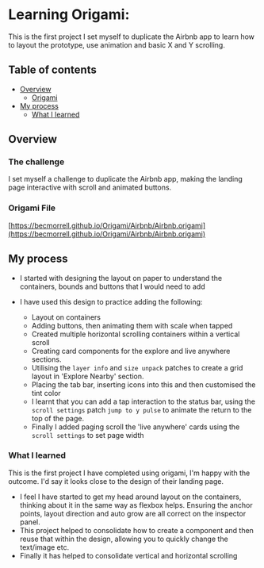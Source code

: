 # Learning Origami: 

This is the first project I set myself to duplicate the Airbnb app to learn how to layout the prototype, use animation and basic X and Y scrolling. 

## Table of contents

- [Overview](#overview)
  - [Origami](#Origami)
- [My process](#my-process)
  - [What I learned](#what-i-learned)


## Overview

### The challenge

I set myself a challenge to duplicate the Airbnb app, making the landing page interactive with scroll and animated buttons.

### Origami File 

[https://becmorrell.github.io/Origami/Airbnb/Airbnb.origami](https://becmorrell.github.io/Origami/Airbnb/Airbnb.origami)


## My process

- I started with designing the layout on paper to understand the containers, bounds and buttons that I would need to add

- I have used this design to practice adding the following:
    - Layout on containers
    - Adding buttons, then animating them with scale when tapped
    - Created multiple horizontal scrolling containers within a vertical scroll 
    - Creating card components for the explore and live anywhere sections. 
    - Utilising the `layer info` and `size unpack` patches to create a grid layout in 'Explore Nearby' section. 
    - Placing the tab bar, inserting icons into this and then customised the tint color 
    - I learnt that you can add a tap interaction to the status bar, using the `scroll settings` patch `jump to y pulse` to animate the return to the top of the page. 
    - Finally I added paging scroll the 'live anywhere' cards using the `scroll settings` to set page width



### What I learned

This is the first project I have completed using origami, I'm happy with the outcome. I'd say it looks close to the design of their landing page. 
- I feel I have started to get my head around layout on the containers, thinking about it in the same way as flexbox helps. Ensuring the anchor points, layout direction and auto grow are all correct on the inspector panel. 
- This project helped to consolidate how to create a component and then reuse that within the design, allowing you to quickly change the text/image etc. 
- Finally it has helped to consolidate vertical and horizontal scrolling
